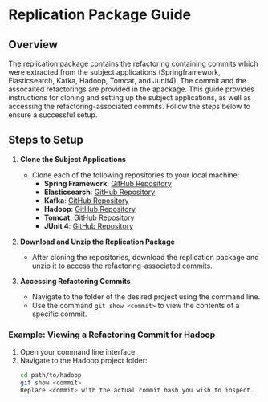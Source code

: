 # Replication Package Guide

## Overview
The replication package contains the refactoring containing commits which were extracted from the subject applications (Springframework, Elasticsearch, Kafka, Hadoop, Tomcat, and Junit4). The commit and 
the assocaited refactorings are provided in the apackage. 
This guide provides instructions for cloning and setting up the subject applications, as well as accessing the refactoring-associated commits. Follow the steps below to ensure a successful setup.

## Steps to Setup

1. **Clone the Subject Applications**
   - Clone each of the following repositories to your local machine:
     - **Spring Framework**: [GitHub Repository](https://github.com/spring-projects/spring-framework)
     - **Elasticsearch**: [GitHub Repository](https://github.com/elastic/elasticsearch)
     - **Kafka**: [GitHub Repository](https://github.com/apache/kafka)
     - **Hadoop**: [GitHub Repository](https://github.com/apache/hadoop)
     - **Tomcat**: [GitHub Repository](https://github.com/apache/tomcat)
     - **JUnit 4**: [GitHub Repository](https://github.com/junit-team/junit4)

2. **Download and Unzip the Replication Package**
   - After cloning the repositories, download the replication package and unzip it to access the refactoring-associated commits.

3. **Accessing Refactoring Commits**
   - Navigate to the folder of the desired project using the command line.
   - Use the command `git show <commit>` to view the contents of a specific commit.

### Example: Viewing a Refactoring Commit for Hadoop

1. Open your command line interface.
2. Navigate to the Hadoop project folder:
   ```bash
   cd path/to/hadoop
   git show <commit>
   Replace <commit> with the actual commit hash you wish to inspect.
